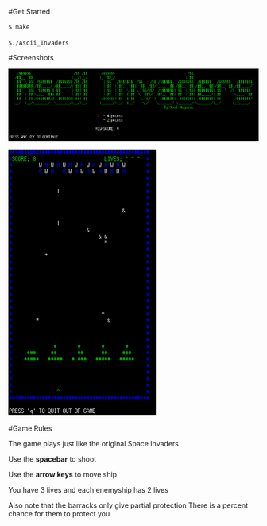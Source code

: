 #Get Started
```
$ make

$./Ascii_Invaders

```

#Screenshots

![Alt text]( https://github.com/tunneln/Ascii_Invaders/blob/master/screenshots/game_intro.png "Intro Game Screen")

![Alt text](https://github.com/tunneln/Ascii_Invaders/blob/master/screenshots/gameplay_screenshot.png  "Gameplay")

#Game Rules

The game plays just like the original Space Invaders

Use the **spacebar** to shoot

Use the **arrow keys** to move ship


You have 3 lives and each enemyship has 2 lives

Also note that the barracks only give partial protection
There is a percent chance for them to protect you


